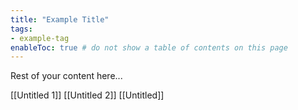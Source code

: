 ```yaml
---
title: "Example Title"
tags:
- example-tag
enableToc: true # do not show a table of contents on this page
---
```



Rest of your content here...


[[Untitled 1]]
[[Untitled 2]]
[[Untitled]]

